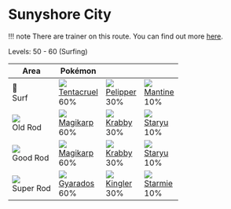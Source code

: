 # Sunyshore City

!!! note
    There are trainer on this route. You can find out more [here](../../trainer_pokemon/sunyshore_city/).

Levels: 50 - 60 (Surfing)

Area                         | Pokémon                           | &nbsp;                            | &nbsp;
---                          | ---                               | ---                               | ---
🌊<br> Surf                   | ![][073]<br> [Tentacruel]<br> 60%| ![][279]<br> [Pelipper]<br> 30%  | ![][226]<br> [Mantine]<br> 10%
![][old-rod]<br> Old Rod     | ![][129]<br> [Magikarp]<br> 60%  | ![][098]<br> [Krabby]<br> 30%    | ![][120]<br> [Staryu]<br> 10%
![][good-rod]<br> Good Rod   | ![][129]<br> [Magikarp]<br> 60%  | ![][098]<br> [Krabby]<br> 30%    | ![][120]<br> [Staryu]<br> 10%
![][super-rod]<br> Super Rod | ![][130]<br> [Gyarados]<br> 60%  | ![][099]<br> [Kingler]<br> 30%   | ![][121]<br> [Starmie]<br> 10%


[Tentacruel]: ../../pokemon_changes/073/
[Krabby]: ../../pokemon_changes/098/
[Kingler]: ../../pokemon_changes/099/
[Staryu]: ../../pokemon_changes/120/
[Starmie]: ../../pokemon_changes/121/
[Magikarp]: ../../pokemon_changes/129/
[Gyarados]: ../../pokemon_changes/130/
[Mantine]: ../../pokemon_changes/226/
[Pelipper]: ../../pokemon_changes/279/
[good-rod]: ../img/items/good-rod.png
[old-rod]: ../img/items/old-rod.png
[super-rod]: ../img/items/super-rod.png
[073]: ../img/pokemon/073.png
[098]: ../img/pokemon/098.png
[099]: ../img/pokemon/099.png
[120]: ../img/pokemon/120.png
[121]: ../img/pokemon/121.png
[129]: ../img/pokemon/129.png
[130]: ../img/pokemon/130.png
[226]: ../img/pokemon/226.png
[279]: ../img/pokemon/279.png
